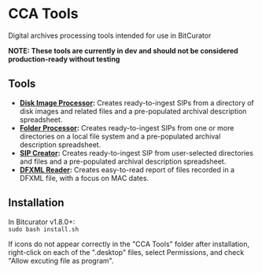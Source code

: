 # CCA Tools
Digital archives processing tools intended for use in BitCurator

**NOTE: These tools are currently in dev and should not be considered production-ready without testing**

## Tools

* **[Disk Image Processor](https://github.com/timothyryanwalsh/cca-diskimageprocessor):** Creates ready-to-ingest SIPs from a directory of disk images and related files and a pre-populated archival description spreadsheet.   
* **[Folder Processor](https://github.com/timothyryanwalsh/cca-folderprocessor):** Creates ready-to-ingest SIPs from one or more directories on a local file system and a pre-populated archival description spreadsheet.  
* **[SIP Creator](https://github.com/timothyryanwalsh/cca-sipcreator):** Creates ready-to-ingest SIP from user-selected directories and files and a pre-populated archival description spreadsheet.  
* **[DFXML Reader](https://github.com/timothyryanwalsh/dfxml-reader):** Creates easy-to-read report of files recorded in a DFXML file, with a focus on MAC dates.  

## Installation  
In Bitcurator v1.8.0+:  
`sudo bash install.sh`  

If icons do not appear correctly in the "CCA Tools" folder after installation, right-click on each of the ".desktop" files, select Permissions, and check "Allow excuting file as program".  
